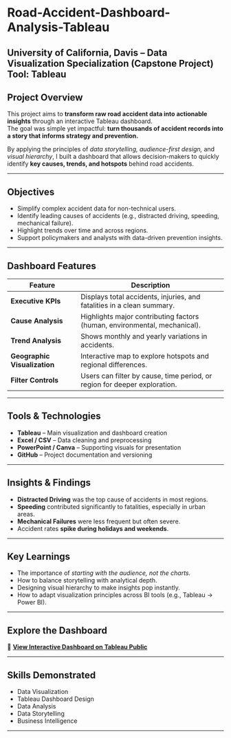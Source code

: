 # Road-Accident-Dashboard-Analysis-Tableau
**University of California, Davis – Data Visualization Specialization (Capstone Project)**  
**Tool:** Tableau  
---

## Project Overview

This project aims to **transform raw road accident data into actionable insights** through an interactive Tableau dashboard.  
The goal was simple yet impactful: **turn thousands of accident records into a story that informs strategy and prevention.**

By applying the principles of *data storytelling, audience-first design,* and *visual hierarchy*, I built a dashboard that allows decision-makers to quickly identify **key causes, trends, and hotspots** behind road accidents.

---

## Objectives

- Simplify complex accident data for non-technical users.  
- Identify leading causes of accidents (e.g., distracted driving, speeding, mechanical failure).  
- Highlight trends over time and across regions.  
- Support policymakers and analysts with data-driven prevention insights.  

---

## Dashboard Features

| Feature | Description |
|----------|-------------|
| **Executive KPIs** | Displays total accidents, injuries, and fatalities in a clean summary. |
| **Cause Analysis** | Highlights major contributing factors (human, environmental, mechanical). |
| **Trend Analysis** | Shows monthly and yearly variations in accidents. |
| **Geographic Visualization** | Interactive map to explore hotspots and regional differences. |
| **Filter Controls** | Users can filter by cause, time period, or region for deeper exploration. |

---

## Tools & Technologies

- **Tableau** – Main visualization and dashboard creation  
- **Excel / CSV** – Data cleaning and preprocessing  
- **PowerPoint / Canva** – Supporting visuals for presentation  
- **GitHub** – Project documentation and versioning  

---

## Insights & Findings

- **Distracted Driving** was the top cause of accidents in most regions.  
- **Speeding** contributed significantly to fatalities, especially in urban areas.  
- **Mechanical Failures** were less frequent but often severe.  
- Accident rates **spike during holidays and weekends**.  

---

## Key Learnings

- The importance of *starting with the audience, not the charts.*  
- How to balance storytelling with analytical depth.  
- Designing visual hierarchy to make insights pop instantly.  
- How to adapt visualization principles across BI tools (e.g., Tableau → Power BI).  

---

## Explore the Dashboard

🔗 [**View Interactive Dashboard on Tableau Public**](https://lnkd.in/dKK6JVMk)

---

## Skills Demonstrated

- Data Visualization  
- Tableau Dashboard Design  
- Data Analysis  
- Data Storytelling  
- Business Intelligence  

---


